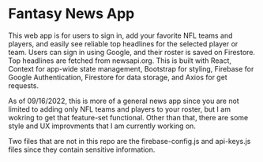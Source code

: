 # Fantasy News App

This web app is for users to sign in, add your favorite NFL teams and players, and easily see reliable top headlines for the selected player or team.
Users can sign in using Google, and their roster is saved on Firestore. Top headlines are fetched from newsapi.org.
This is built with React, Context for app-wide state management, Bootstrap for styling, Firebase for Google Authentication, Firestore for data storage, and Axios for get requests.

As of 09/16/2022, this is more of a general news app since you are not limited to adding only NFL teams and players to your roster, but I am wokring to get that feature-set functional.
Other than that, there are some style and UX improvments that I am currently working on.

Two files that are not in this repo are the firebase-config.js and api-keys.js files since they contain sensitive information.
